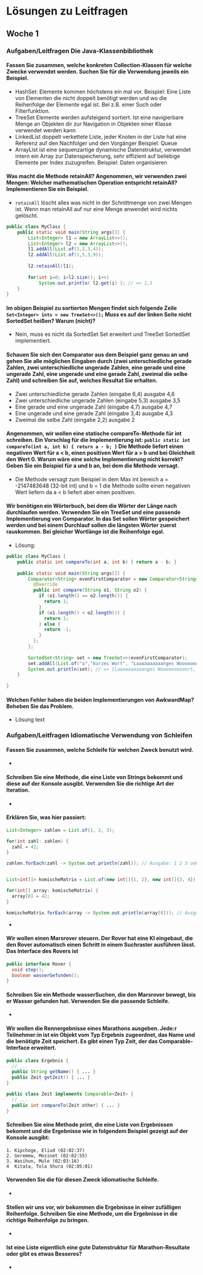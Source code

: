 # Lösungen zu Leitfragen

## Woche 1

### Aufgaben/Leitfragen Die Java-Klassenbibliothek

#### Fassen Sie zusammen, welche konkreten Collection-Klassen für welche Zwecke verwendet werden. Suchen Sie für die Verwendung jeweils ein Beispiel.
- HashSet: Elemente kommen höchstens ein mal vor. Beispiel: Eine Liste von Elementen die nicht doppelt benötigt werden und wo die Reihenfolge der Elemente egal ist. Bei z.B. einer Such oder Filterfunktion.
- TreeSet Elemente werden aufsteigend sortiert. Ist eine navigierbare Menge an Objekten dir zur Navigation in Objekten einer Klasse verwendet werden kann
- LinkedList doppelt verkettete Liste, jeder Knoten in der Liste hat eine Referenz auf den Nachfolger und den Vorgänger Beispiel: Queue
- ArrayList ist eine sequenzartige dynamische Datenstruktur, verwendet intern ein Array zur Datenspeicherung, sehr effizient auf beliebige Elemente per Index zuzugreifen. Beispiel: Daten organisieren

#### Was macht die Methode retainAll? Angenommen, wir verwenden zwei Mengen: Welcher mathematischen Operation entspricht retainAll? Implementieren Sie ein Beispiel.
- `retainAll` löscht alles was nicht in der Schnittmenge von zwei Mengen ist. Wenn man retainAll auf nur eine Menge anwendet wird nichts gelöscht.
```java
public class MyClass {
    public static void main(String args[]) {
        List<Integer> l1 = new ArrayList<>();
        List<Integer> l2 = new ArrayList<>();
        l1.addAll(List.of(1,2,3,4));
        l2.addAll(List.of(1,5,3,9));
        
        l2.retainAll(l1);
        
        for(int i=0; i<l2.size(); i++)
            System.out.println( l2.get(i) ); // => 1,3
    }
}
```

#### Im obigen Beispiel zu sortierten Mengen findet sich folgende Zeile ``Set<Integer> ints = new TreeSet<>();`` Muss es auf der linken Seite nicht SortedSet heißen? Warum (nicht)?
- Nein, muss es nicht da SortedSet Set erweitert und TreeSet SortedSet implementiert.

#### Schauen Sie sich den Comparator aus dem Beispiel ganz genau an und gehen Sie alle möglichen Eingaben durch (zwei unterschiedliche gerade Zahlen, zwei unterschiedliche ungerade Zahlen, eine gerade und eine ungerade Zahl, eine ungerade und eine gerade Zahl, zweimal die selbe Zahl) und schreiben Sie auf, welches Resultat Sie erhalten.
- Zwei unterschiedliche gerade Zahlen (eingabe 6,4) ausgabe 4,6
- Zwei unterschiedliche ungerade Zahlen (eingabe 5,3) ausgabe 3,5
- Eine gerade und eine ungerade Zahl (eingabe 4,7) ausgabe 4,7
- Eine ungerade und eine gerade Zahl (eingabe 3,4) ausgabe 4,3
- Zweimal die selbe Zahl (eingabe 2,2) ausgabe 2

#### Angenommen, wir wollen eine statische compareTo-Methode für int schreiben. Ein Vorschlag für die Implementierung ist: ``public static int compareTo(int a, int b) { return a - b; }`` Die Methode liefert einen negativen Wert für a < b, einen positiven Wert für a > b und bei Gleichheit den Wert 0. Warum wäre eine solche Implementierung nicht korrekt? Geben Sie ein Beispiel für a und b an, bei dem die Methode versagt.
- Die Methode versagt zum Beispiel in dem Max int bereich a = -2147483648 (32-bit int) und b = 1 die Methode sollte einen negativen Wert liefern da a < b liefert aber einen positiven.

#### Wir benötigen ein Wörterbuch, bei dem die Wörter der Länge nach durchlaufen werden. Verwenden Sie ein TreeSet und eine passende Implementierung von Comparator. In das Set sollen Wörter gespeichert werden und bei einem Durchlauf sollen die längsten Wörter zuerst rauskommen. Bei gleicher Wortlänge ist die Reihenfolge egal.
- Lösung:
```java
public class MyClass {
    public static int compareTo(int a, int b) { return a - b; }
    
    public static void main(String args[]) {
        Comparator<String> evenFirstComparator = new Comparator<String>() {
          @Override
          public int compare(String o1, String o2) {
            if (o1.length() == o2.length()) {
              return 1;
            }
            if (o1.length() < o2.length()) {
              return 1;
            } else {
              return -1;
            }
          };
        };
        
        SortedSet<String> set = new TreeSet<>(evenFirstComparator);
        set.addAll(List.of("a","kurzes Wort", "Laaaaaaaaaanges Woooooooooort", "Apfel", "Fuenf"));
        System.out.println(set); // => [Laaaaaaaaaanges Woooooooooort, kurzes Wort, Apfel, Fuenf, a]
    }
    
}
```

#### Welchen Fehler haben die beiden Implementierungen von AwkwardMap? Beheben Sie das Problem.
- Lösung text


### Aufgaben/Leitfragen Idiomatische Verwendung von Schleifen

#### Fassen Sie zusammen, welche Schleife für welchen Zweck benutzt wird.
-

#### Schreiben Sie eine Methode, die eine Liste von Strings bekommt und diese auf der Konsole ausgibt. Verwenden Sie die richtige Art der Iteration.
-

#### Erklären Sie, was hier passiert: 
```java
List<Integer> zahlen = List.of(1, 2, 3);

for(int zahl: zahlen) {
  zahl = 42;
}

zahlen.forEach(zahl -> System.out.println(zahl)); // Ausgabe: 1 2 3 oder 42 42 42?


List<int[]> komischeMatrix = List.of(new int[]{1, 2}, new int[]{3, 4}); // seltsame Konstruktion, nur fürs Beispiel!

for(int[] array: komischeMatrix) {
  array[0] = 42;
}

komischeMatrix.forEach(array -> System.out.println(array[0])); // Ausgabe: 1 3 oder 42 42?
```
-

#### Wir wollen einen Marsrover steuern. Der Rover hat eine KI eingebaut, die den Rover automatisch einen Schritt in einem Suchraster ausführen lässt. Das Interface des Rovers ist
```java
public interface Rover {
  void step();
  boolean wasserGefunden();
}
```
#### Schreiben Sie ein Methode wasserSuchen, die den Marsrover bewegt, bis er Wasser gefunden hat. Verwenden Sie die passende Schleife.
-

#### Wir wollen die Rennergebnisse eines Marathons ausgeben. Jede:r Teilnehmer:in ist ein Objekt vom Typ Ergebnis zugeordnet, das Name und die benötigte Zeit speichert. Es gibt einen Typ Zeit, der das Comparable-Interface erweitert.
```java
public class Ergebnis {
  // ...
  public String getName() { ... }
  public Zeit getZeit() { ... }
}

public class Zeit implements Comparable<Zeit> {
  // ...
  public int compareTo(Zeit other) { ... }
}

```
#### Schreiben Sie eine Methode print, die eine Liste von Ergebnissen bekommt und die Ergebnisse wie in folgendem Beispiel gezeigt auf der Konsole ausgibt:
```
1. Kipchoge, Eliud (02:02:37)
2. Geremew, Mosinet (02:02:55)
3. Wasihun, Mule (02:03:16)
4  Kitata, Tola Shura (02:05:01)
```
#### Verwenden Sie die für diesen Zweck idiomatische Schleife.
-

#### Stellen wir uns vor, wir bekommen die Ergebnisse in einer zufälligen Reihenfolge. Schreiben Sie eine Methode, um die Ergebnisse in die richtige Reihenfolge zu bringen.
-

#### Ist eine Liste eigentlich eine gute Datenstruktur für Marathon-Resultate oder gibt es etwas Besseres?
-
